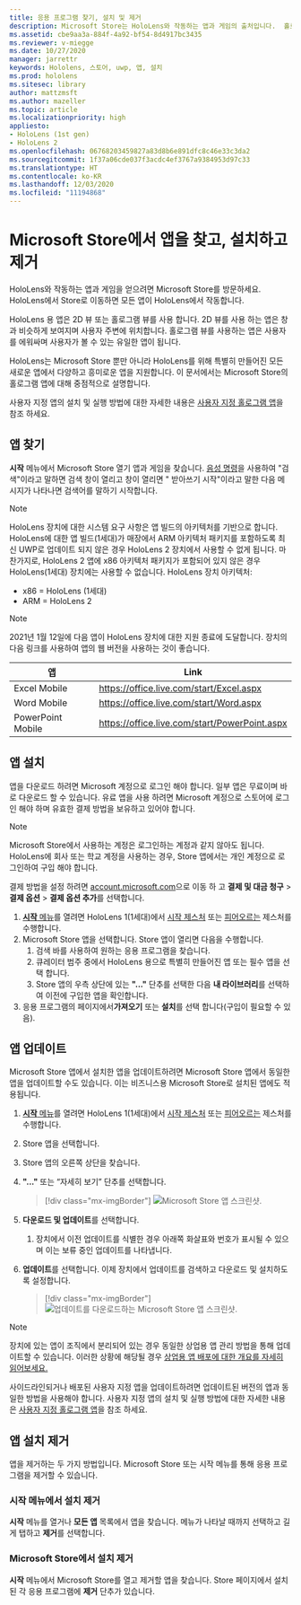 ```yaml
---
title: 응용 프로그램 찾기, 설치 및 제거
description: Microsoft Store는 HoloLens와 작동하는 앱과 게임의 출처입니다.  홀로그램 앱을 찾고, 설치하고 제거하는 방법에 대해 자세히 알아보세요.
ms.assetid: cbe9aa3a-884f-4a92-bf54-8d4917bc3435
ms.reviewer: v-miegge
ms.date: 10/27/2020
manager: jarrettr
keywords: Hololens, 스토어, uwp, 앱, 설치
ms.prod: hololens
ms.sitesec: library
author: mattzmsft
ms.author: mazeller
ms.topic: article
ms.localizationpriority: high
appliesto:
- HoloLens (1st gen)
- HoloLens 2
ms.openlocfilehash: 06768203459827a83d8b6e891dfc8c46e33c3da2
ms.sourcegitcommit: 1f37a06cde037f3acdc4ef3767a9384953d97c33
ms.translationtype: HT
ms.contentlocale: ko-KR
ms.lasthandoff: 12/03/2020
ms.locfileid: "11194868"
---
```

# Microsoft Store에서 앱을 찾고, 설치하고 제거

HoloLens와 작동하는 앱과 게임을 얻으려면 Microsoft Store를 방문하세요. HoloLens에서 Store로 이동하면 모든 앱이 HoloLens에서 작동합니다.

HoloLens 용 앱은 2D 뷰 또는 홀로그램 뷰를 사용 합니다. 2D 뷰를 사용 하는 앱은 창과 비슷하게 보여지며 사용자 주변에 위치합니다. 홀로그램 뷰를 사용하는 앱은 사용자를 에워싸며 사용자가 볼 수 있는 유일한 앱이 됩니다.

HoloLens는 Microsoft Store 뿐만 아니라 HoloLens를 위해 특별히 만들어진 모든 새로운 앱에서 다양하고 흥미로운 앱을 지원합니다.  이 문서에서는 Microsoft Store의 홀로그램 앱에 대해 중점적으로 설명합니다.

사용자 지정 앱의 설치 및 실행 방법에 대한 자세한 내용은 [사용자 지정 홀로그램 앱](holographic-custom-apps.md)을 참조 하세요.

## 앱 찾기

**시작** 메뉴에서 Microsoft Store 열기 앱과 게임을 찾습니다. [음성 명령](hololens-cortana.md)을 사용하여 "검색"이라고 말하면 검색 창이 열리고 창이 열리면 " 받아쓰기 시작"이라고 말한 다음 메시지가 나타나면 검색어를 말하기 시작합니다.

> [!NOTE]
> HoloLens 장치에 대한 시스템 요구 사항은 앱 빌드의 아키텍처를 기반으로 합니다. HoloLens에 대한 앱 빌드(1세대)가 매장에서 ARM 아키텍처 패키지를 포함하도록 최신 UWP로 업데이트 되지 않은 경우 HoloLens 2 장치에서 사용할 수 없게 됩니다. 마찬가지로, HoloLens 2 앱에 x86 아키텍처 패키지가 포함되어 있지 않은 경우 HoloLens(1세대) 장치에는 사용할 수 없습니다. HoloLens 장치 아키텍처:
> - x86 = HoloLens (1세대)
> - ARM = HoloLens 2

> [!NOTE]
> 2021년 1월 12일에 다음 앱이 HoloLens 장치에 대한 지원 종료에 도달합니다. 장치의 다음 링크를 사용하여 앱의 웹 버전을 사용하는 것이 좋습니다.

| 앱        | Link                                          |
|------------|-----------------------------------------------|
| Excel Mobile      | https://office.live.com/start/Excel.aspx      |
| Word Mobile       | https://office.live.com/start/Word.aspx       |
| PowerPoint Mobile | https://office.live.com/start/PowerPoint.aspx |

## 앱 설치

앱을 다운로드 하려면 Microsoft 계정으로 로그인 해야 합니다. 일부 앱은 무료이며 바로 다운로드 할 수 있습니다. 유료 앱을 사용 하려면 Microsoft 계정으로 스토어에 로그인 해야 하며 유효한 결제 방법을 보유하고 있어야 합니다.
> [!NOTE]
> Microsoft Store에서 사용하는 계정은 로그인하는 계정과 같지 않아도 됩니다. HoloLens에 회사 또는 학교 계정을 사용하는 경우, Store 앱에서는 개인 계정으로 로그인하여 구입 해야 합니다.

결제 방법을 설정 하려면 [account.microsoft.com](https://account.microsoft.com/)으로 이동 하 고 **결제 및 대금 청구** > **결제 옵션** > **결제 옵션 추가**를 선택합니다.

1. [**시작** 메뉴](holographic-home.md)를 열려면 HoloLens 1(1세대)에서 [시작 제스처](https://docs.microsoft.com/hololens/hololens2-basic-usage#start-gesture) 또는 [피어오르는](hololens1-basic-usage.md) 제스처를 수행합니다.
1. Microsoft Store 앱을 선택합니다. Store 앱이 열리면 다음을 수행합니다.
   1. 검색 바를 사용하여 원하는 응용 프로그램을 찾습니다. 
   1. 큐레이터 범주 중에서 HoloLens 용으로 특별히 만들어진 앱 또는 필수 앱을 선택 합니다.
   1. Store 앱의 우측 상단에 있는 **"..."** 단추를 선택한 다음 **내 라이브러리**를 선택하여 이전에 구입한 앱을 확인합니다.
1. 응용 프로그램의 페이지에서**가져오기** 또는 **설치**를 선택 합니다(구입이 필요할 수 있음).

## 앱 업데이트
Microsoft Store 앱에서 설치한 앱을 업데이트하려면 Microsoft Store 앱에서 동일한 앱을 업데이트할 수도 있습니다. 이는 비즈니스용 Microsoft Store로 설치된 앱에도 적용됩니다. 
1. [**시작** 메뉴](holographic-home.md)를 열려면 HoloLens 1(1세대)에서 [시작 제스처](https://docs.microsoft.com/hololens/hololens2-basic-usage#start-gesture) 또는 [피어오르는](hololens1-basic-usage.md) 제스처를 수행합니다.
1. Store 앱을 선택합니다.
1. Store 앱의 오른쪽 상단을 찾습니다. 
1. **"..."** 또는 “자세히 보기” 단추를 선택합니다.

   > [!div class="mx-imgBorder"]
   > ![Microsoft Store 앱 스크린샷.](images/store-update-1.png)

1. **다운로드 및 업데이트**를 선택합니다.
    1. 장치에서 이전 업데이트를 식별한 경우 아래쪽 화살표와 번호가 표시될 수 있으며 이는 보류 중인 업데이트를 나타냅니다.
1. **업데이트**를 선택합니다. 이제 장치에서 업데이트를 검색하고 다운로드 및 설치하도록 설정합니다. 
 
   > [!div class="mx-imgBorder"]
   > ![업데이트를 다운로드하는 Microsoft Store 앱 스크린샷.](images/store-update-2.png.jpg)

> [!NOTE]
> 장치에 있는 앱이 조직에서 분리되어 있는 경우 동일한 상업용 앱 관리 방법을 통해 업데이트할 수 있습니다. 이러한 상황에 해당될 경우 [상업용 앱 배포에 대한 개요를 자세히 읽어보세요.](app-deploy-overview.md)
>
> 사이드라인되거나 배포된 사용자 지정 앱을 업데이트하려면 업데이트된 버전의 앱과 동일한 방법을 사용해야 합니다. 사용자 지정 앱의 설치 및 실행 방법에 대한 자세한 내용은 [사용자 지정 홀로그램 앱](holographic-custom-apps.md)을 참조 하세요.

## 앱 설치 제거

앱을 제거하는 두 가지 방법입니다.  Microsoft Store 또는 시작 메뉴를 통해 응용 프로그램을 제거할 수 있습니다.

### 시작 메뉴에서 설치 제거

**시작** 메뉴를 열거나 **모든 앱** 목록에서 앱을 찾습니다. 메뉴가 나타날 때까지 선택하고 길게 탭하고 **제거**를 선택합니다.

### Microsoft Store에서 설치 제거

**시작** 메뉴에서 Microsoft Store를 열고 제거할 앱을 찾습니다.  Store 페이지에서 설치 된 각 응용 프로그램에 **제거** 단추가 있습니다.
